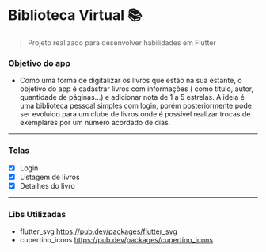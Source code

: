 # Biblioteca Virtual 📚
>Projeto realizado para desenvolver habilidades em Flutter

### Objetivo do app


- Como uma forma de digitalizar os livros que estão na sua estante, o objetivo do app é cadastrar livros com informações ( como título, autor, quantidade de páginas...) e adicionar nota de 1 a 5 estrelas. A ideia é uma biblioteca pessoal simples com login, porém posteriormente pode ser evoluido para um clube de livros onde é possível realizar trocas de exemplares por um número acordado de dias.

---
### Telas

- [x] Login
- [x] Listagem de livros
- [x] Detalhes do livro

---
### Libs Utilizadas

- flutter_svg https://pub.dev/packages/flutter_svg
- cupertino_icons https://pub.dev/packages/cupertino_icons 

